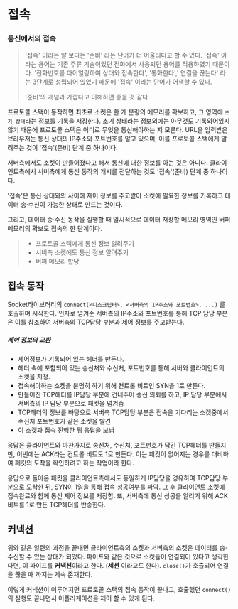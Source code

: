 # 접속



### 통신에서의 접속

> '접속' 이라는 말 보다는 '준비' 라는 단어가 더 어울리다고 할 수 있다. '접속' 이라는 용어는 기존 주류 기술이었던 전화에서 사용되던 용어를 적용하였기 때문이다. '전화번호를 다이얼링하여 상대와 접속한다', '통화한다',' 연결을 끊는다' 라는 3단계로 성립되어 있었기 때문에 '접속' 이라는 단어가 어색할 수 있다. 
>
> '준비'의 개념과 가깝다고 이해하면 좋을 것 같다

프로토콜 스택이 동작하면 최초로 소켓은 한 개 분량의 메모리를 확보하고, 그 영역에  `초기 상태`라는 정보를 기록을 저장한다. 초기 상태라는 정보외에는 아무것도 기록외어있지 않기 때문에 프로토콜 스택은 어디로 무엇을 통신해야하는 지 모른다. URL을 입력받은 브라우저는 통신 상대의 IP주소와 포트번호를 알고 있으며, 이를 프로토콜 스택에게 알려주는 것이 '접속'(준비) 단계 중 하나이다.

서버측에서도 소켓이 만들어졌다고 해서 통신에 대한 정보를 아는 것은 아니다. 클라이언트측에서 서버측에게 통신 동작의 개시를 전달하는 것도 '접속'(준비) 단계 중 하나이다.

'접속'은 통신 상대와의 사이에 제어 정보를 주고받아 소켓에 필요한 정보를 기록하고 데이터 송·수신이 가능한 상태로 만드는 것이다.

그리고, 데이터 송·수신 동작을 실행할 때 일시적으로 데이터 저장할 메모리 영역인 버퍼메모리의 확보도 접속의 한 단계이다.

> - 프로토콜 스택에게 통신 정보 알려주기
> - 서버측 소켓에도 통신 정보 알려주기
> - 버퍼 메모리 할당



## 접속 동작

Socket라이브러리의 `connect(<디스크립터>, <서버측의 IP주소와 포트번호>, ...)` 를 호출하며 시작한다. 인자로 넘겨준 서버측의 IP주소와 포트번호를 통해 TCP 담당 부분은 이를 참조하여 서버측의 TCP담당 부분과 제어 정보를 주고받는다.

##### 제어 정보의 교환

- 제어정보가 기록되어 있는 헤더를 만든다.
- 헤더 속에 포함되어 있는 송신처와 수신처, 포트번호를 통해 서버와 클라이언트의 소켓을 지정.
- 접속해야하는 소켓을 분명히 하기 위해 컨트롤 비트인 SYN을 1로 만든다.
- 만들어진 TCP헤더를 IP담당 부분에 건네주어 송신 의뢰를 하고, IP 담당 부분에서 서버측의 IP 담당 부분으로 패킷을 넘겨줌
- TCP헤더의 정보를 바탕으로 서버측 TCP담당 부분은 접속을 기다리는 소켓중에서 수신처 포트번호가 같은 소켓을 발견
- 이 소켓과 접속 진행한 뒤 응답을 보냄

응답은 클라이언트와 마찬가지로 송신처, 수신처, 포트번호가 담긴 TCP헤더를 만들지만, 이번에는 ACK라는 컨트롤 비트도 1로 만든다. 이는 패킷이 없어지는 경우를 대비하여 패킷의 도착을 확인하려고 하는 작업이라 한다.

응답으로 돌아온 패킷을 클라이언트측에서도 동일하게 IP담당을 경유하여  TCP담당 부분으로 도착한 뒤, SYN이 1임을 통해 접속 성공여부를 파악. 그 후 클라이언트 소켓에 접속완료와 함께 통신 제어 정보를 저장함. 또, 서버측에 통신 성공을 알리기 위해 ACK 비트를 1로 만든 TCP헤더를 반송한다.



## 커넥션

위와 같은 일련의 과정을 끝내면 클라이언트측의 소켓과 서버측의  소켓은 데이터를 송·수신할 수 있는 상태가 되었다. 파이프와 같은 것으로 소켓들이 연결되어 있다고 생각한다면, 이 파이프를 **커넥션**이라고 한다. (**세션** 이라고도 한다). `close()`가 호출되어 연결을 끊을 때 까지는 계속 존재한다.

이렇게 커넥션이 이루어지면 프로토콜 스택의 접속 동작이 끝나고, 호출했던 `connect()`의 실행도 끝나면서 어플리케이션을 제어 할 수 있게 된다.



